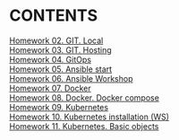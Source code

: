# CONTENTS
[Homework 02. GIT. Local](../Yuliya_Buyalskaya/02.Git.Local/02.GIT.Local.md) \
[Homework 03. GIT. Hosting](../Yuliya_Buyalskaya/03.GIT.Hosting/README.md) \
[Homework 04. GitOps](../Yuliya_Buyalskaya/04.GitOps/README.md) \
[Homework 05. Ansible start](../Yuliya_Buyalskaya/05.Ansible.start/README.md) \
[Homework 06. Ansible Workshop](../Yuliya_Buyalskaya/06.Ansible.Workshop/README.md) \
[Homework 07. Docker](../Yuliya_Buyalskaya/07.Docker/README.md) \
[Homework 08. Docker. Docker compose](../Yuliya_Buyalskaya/08.Docker.Docker-compose/README.md) \
[Homework 09. Kubernetes](../Yuliya_Buyalskaya/09.Kubernetes/README.md) \
[Homework 10. Kubernetes installation (WS)](../Yuliya_Buyalskaya/10.Kubernetes.installation/README.md) \
[Homework 11. Kubernetes. Basic objects](../Yuliya_Buyalskaya/11.Kubernetes.Basic_objects/README.md)